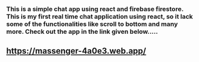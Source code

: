 ### This is a simple chat app using react and firebase firestore. This is my first real time chat application using react, so it lack some of the functionalities like scroll to bottom and many more. Check out the app in the link given below.....
## https://massenger-4a0e3.web.app/
